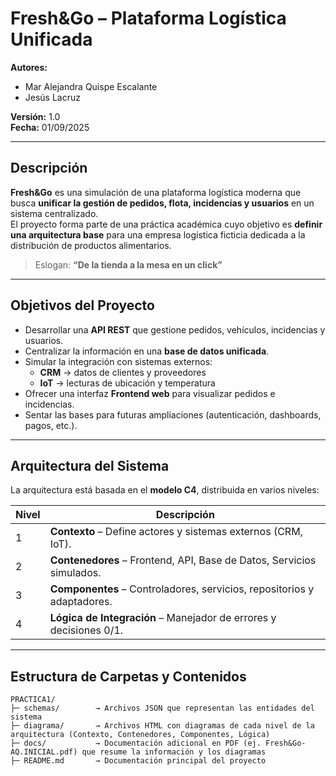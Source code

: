 #  Fresh&Go – Plataforma Logística Unificada

**Autores:**  
- Mar Alejandra Quispe Escalante  
- Jesús Lacruz  

**Versión:** 1.0  
**Fecha:** 01/09/2025  

---

##  Descripción

**Fresh&Go** es una simulación de una plataforma logística moderna que busca **unificar la gestión de pedidos, flota, incidencias y usuarios** en un sistema centralizado.  
El proyecto forma parte de una práctica académica cuyo objetivo es **definir una arquitectura base** para una empresa logística ficticia dedicada a la distribución de productos alimentarios.

> Eslogan: **“De la tienda a la mesa en un click”**

---

##  Objetivos del Proyecto

- Desarrollar una **API REST** que gestione pedidos, vehículos, incidencias y usuarios.  
- Centralizar la información en una **base de datos unificada**.  
- Simular la integración con sistemas externos:
  - **CRM** → datos de clientes y proveedores  
  - **IoT** → lecturas de ubicación y temperatura  
- Ofrecer una interfaz **Frontend web** para visualizar pedidos e incidencias.  
- Sentar las bases para futuras ampliaciones (autenticación, dashboards, pagos, etc.).

---

##  Arquitectura del Sistema

La arquitectura está basada en el **modelo C4**, distribuida en varios niveles:

| Nivel | Descripción |
|-------|--------------|
| 1 | **Contexto** – Define actores y sistemas externos (CRM, IoT). |
| 2 | **Contenedores** – Frontend, API, Base de Datos, Servicios simulados. |
| 3 | **Componentes** – Controladores, servicios, repositorios y adaptadores. |
| 4 | **Lógica de Integración** – Manejador de errores y decisiones 0/1. |

---

##  Estructura de Carpetas y Contenidos

```text
PRACTICA1/
├─ schemas/        → Archivos JSON que representan las entidades del sistema
├─ diagrama/       → Archivos HTML con diagramas de cada nivel de la arquitectura (Contexto, Contenedores, Componentes, Lógica)
├─ docs/           → Documentación adicional en PDF (ej. Fresh&Go-AQ.INICIAL.pdf) que resume la información y los diagramas
├─ README.md       → Documentación principal del proyecto




